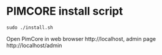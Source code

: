 # PIMCORE install script

```
sudo ./install.sh
```


Open PimCore in web browser http://localhost, admin page http://localhost/admin


